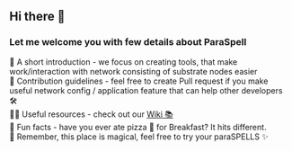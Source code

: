 ## Hi there 👋
### Let me welcome you with few details about ParaSpell
🧰 A short introduction - we focus on creating tools, that make work/interaction with network consisting of substrate nodes easier<br>
🌈 Contribution guidelines - feel free to create Pull request if you make useful network config / application feature that can help other developers 🛠️<br>
👩‍💻 Useful resources - check out our [Wiki 📚️](https://github.com/paraspell/ui/wiki)<br>
🍿 Fun facts - have you ever ate pizza 🍕 for Breakfast? It hits different.<br>
🧙 Remember, this place is magical, feel free to try your paraSPELLS ✨<br>
